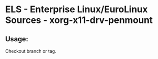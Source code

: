 # ELS - Enterprise Linux/EuroLinux Sources - xorg-x11-drv-penmount 
## Usage:
  Checkout branch or tag.
